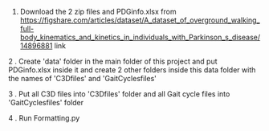 
1.  Download the 2 zip files and PDGinfo.xlsx from https://figshare.com/articles/dataset/A_dataset_of_overground_walking_full-body_kinematics_and_kinetics_in_individuals_with_Parkinson_s_disease/14896881 link
   
2 . Create 'data' folder in the main folder of this project and put PDGinfo.xlsx inside it and create 2 other folders inside this data folder with the names of  'C3Dfiles' and 'GaitCyclesfiles'

3 . Put all C3D files into 'C3Dfiles' folder and all Gait cycle files into 'GaitCyclesfiles' folder

4 . Run Formatting.py

